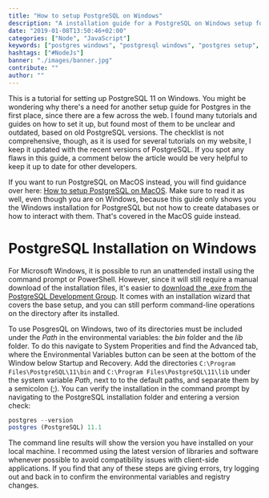 ```yaml
---
title: "How to setup PostgreSQL on Windows"
description: "A installation guide for a PostgreSQL on Windows setup for having a SQL database available on your OS. It comes with everything that's needed to connect a Node.js application to your database in JavaScript ..."
date: "2019-01-08T13:50:46+02:00"
categories: ["Node", "JavaScript"]
keywords: ["postgres windows", "postgresql windows", "postgres setup", "postgresql setup", "postgres os setup"]
hashtags: ["#NodeJs"]
banner: "./images/banner.jpg"
contribute: ""
author: ""
---
```


<Sponsorship />

This is a tutorial for setting up PostgreSQL 11 on Windows. You might be wondering why there's a need for another setup guide for Postgres in the first place, since there are a few across the web. I found many tutorials and guides on how to set it up, but found most of them to be unclear and outdated, based on old PostgreSQL versions. The checklist is not comprehensive, though, as it is used for several tutorials on my website, I keep it updated with the recent versions of PostgreSQL. If you spot any flaws in this guide, a comment below the article would be very helpful to keep it up to date for other developers.

If you want to run PostgreSQL on MacOS instead, you will find guidance over here: [How to setup PostgreSQL on MacOS](https://www.robinwieruch.de/postgres-sql-macos-setup). Make sure to read it as well, even though you are on Windows, because this guide only shows you the Windows installation for PostgreSQL but not how to create databases or how to interact with them. That's covered in the MacOS guide instead.

# PostgreSQL Installation on Windows

For Microsoft Windows, it is possible to run an unattended install using the command prompt or PowerShell. However, since it will still require a manual download of the installation files, it's easier to [download the .exe from the PostgreSQL Development Group](https://www.postgresql.org/download/windows/). It comes with an installation wizard that covers the base setup, and you can still perform command-line operations on the directory after its installed.

To use PosgresQL on Windows, two of its directories must be included under the *Path* in the environmental variables: the *bin* folder and the *lib* folder. To do this navigate to System Properities and find the Advanced tab, where the Environmental Variables button can be seen at the bottom of the Window below Startup and Recovery. Add the directories `C:\Program Files\PostgreSQL\11\bin` and `C:\Program Files\PostgreSQL\11\lib` under the system variable *Path*, next to to the default paths, and separate them by a semicolon (;). You can verify the installation in the command prompt by navigating to the PostgreSQL installation folder and entering a version check:

```javascript
postgres --version
postgres (PostgreSQL) 11.1
```

The command line results will show the version you have installed on your local machine. I recommed using the latest version of libraries and software whenever possible to avoid compatibility issues with client-side applications. If you find that any of these steps are giving errors, try logging out and back in to confirm the environmental variables and registry changes.

<ReadMore label="PostgreSQL with Sequelize in Express Tutorial" link="https://www.robinwieruch.de/postgres-express-setup-tutorial" />
